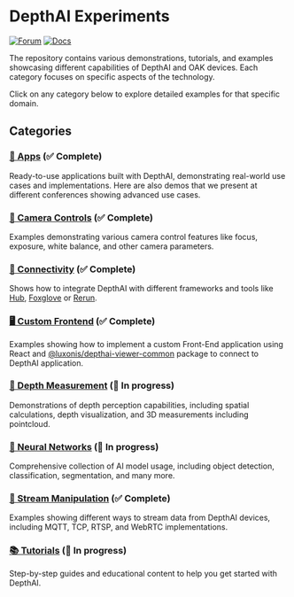 # DepthAI Experiments

[![Forum](https://img.shields.io/badge/Forum-discuss-orange)](https://discuss.luxonis.com/)
[![Docs](https://img.shields.io/badge/Docs-DepthAI-yellow)](https://docs.luxonis.com)

The repository contains various demonstrations, tutorials, and examples showcasing different capabilities of DepthAI and OAK devices. Each category focuses on specific aspects of the technology.

Click on any category below to explore detailed examples for that specific domain.

## Categories

### [📱 Apps](apps/) (✅ Complete)

Ready-to-use applications built with DepthAI, demonstrating real-world use cases and implementations. Here are also demos that we present at different conferences showing advanced use cases.

### [🎥 Camera Controls](camera-controls/) (✅ Complete)

Examples demonstrating various camera control features like focus, exposure, white balance, and other camera parameters.

### [🔌 Connectivity](connectivity/) (✅ Complete)

Shows how to integrate DepthAI with different frameworks and tools like [Hub](https://hub.luxonis.com/), [Foxglove](https://docs.foxglove.dev/docs/introduction/) or [Rerun](https://rerun.io/docs/getting-started/what-is-rerun).

### [🖥️ Custom Frontend](custom-frontend/) (✅ Complete)

Examples showing how to implement a custom Front-End application using React and [@luxonis/depthai-viewer-common](https://www.npmjs.com/package/@luxonis/depthai-viewer-common?activeTab=readme) package to connect to DepthAI application.

### [📏 Depth Measurement](depth-measurement/) (🚧 In progress)

Demonstrations of depth perception capabilities, including spatial calculations, depth visualization, and 3D measurements including pointcloud.

### [🧠 Neural Networks](neural-networks/) (🚧 In progress)

Comprehensive collection of AI model usage, including object detection, classification, segmentation, and many more.

### [🔄 Stream Manipulation](stream-manipulation/) (✅ Complete)

Examples showing different ways to stream data from DepthAI devices, including MQTT, TCP, RTSP, and WebRTC implementations.

### [📚 Tutorials](tutorials/) (🚧 In progress)

Step-by-step guides and educational content to help you get started with DepthAI.
